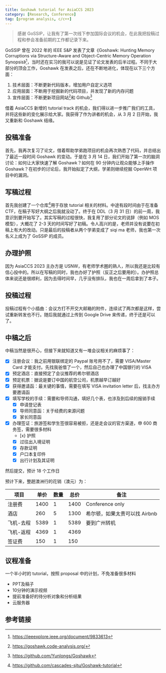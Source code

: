 ```yaml
---
title: Goshawk tutorial for AsiaCCS 2023
category: [Research, Conference]
tag: [program analysis, c/c++]
---
```


> 感谢 GoSSIP，让我有了第一次线下参加国际会议的机会，在此我把投稿过程和参会准备前期的工作都记录下来。

GoSSIP 曾在 2022 年的 IEEE S&P 发表了文章《Goshawk: Hunting Memory Corruptions via Structure-Aware and Object-Centric Memory Operation Synopsis》[^paper]，当时还在实习的我可以说是见证了论文发表的后半过程。不同于大部分的顶会工作，Goshawk 在发表之后，还在不断地进化，体现在以下三个方面：

1. 技术层面：不断更新代码版本，增加用户自定义选项
2. 应用层面：不断用于挖掘新的代码项目，并发现了新的内存问题
3. 宣传层面：不断更新项目网站[^website]和 Github[^github]

借着 AsiaCCS 新增的 tutorial track 的机会，我们得以进一步推广我们的工具，并将这些新的变化展示给大家。我获得了作为讲者的机会，从 3 月 2 日开始，我又重新和 Goshawk 结缘。

## 投稿准备

首先，我再次复习了论文，借着帮助学弟跑项目的机会再次熟悉了代码，并总结出了最近一段时间 Goshawk 的变动。于是在 3 月 14 日，我们开始了第一次的脑洞讨论：如何让大家快速了解 Goshawk？如何在 90 分钟内让观众能够上手操作 Goshawk？在初步的讨论后，我开始拟定了大纲，学弟则继续挖掘 OpenWrt 项目中的漏洞。

## 写稿过程

首先我创建了一个仓库[^tutorial]用于存放 tutorial 相关的材料。中途有段时间由于在准备 CTF，在稿子写好大纲之后我就没动了。终于在 DDL（3 月 31 日）的前一周，我意识到要开始写了。其实写稿的过程很快，我复用了部分论文的说辞（例如 MOS 模型），大概花了 2-3 天的时间写好了初稿。令人高兴的是，老师并没有说要在初稿上有大的改动。只是最后的投稿者从两个学弟变成了 siqi ma 老师，我也第一次名义上成为了 GoSSIP 的成员。

## 办理护照

因为 AsiaCCS 2023 主办方是 USNW，有老师学术圈的熟人，所以我还是比较有信心投中的。所以在写稿的同时，我也办好了护照（反正之后要用的）。办护照总体来说还是很顺利，因为去得时间早，几乎没有排队，我也在一周后拿到了本子。

## 投稿过程

投稿过程有个小插曲：会议方打不开交大邮箱的附件，连续试了两次都是这样，尝试重新转发也不行。随后我就通过上传到 Google Drive 来传递，终于还是可以了。

## 中稿之后

中稿当然是很开心，但接下来就知道又有一堆会议相关的麻烦事了：

- [x] 注册会议：我之前用银联绑定的 Paypal 账号用不了，需要 VISA/Master Card 才能支付。先找我爸借了一个，然后自己也办理了中国银行的 VISA
- [x] 预定酒店：直接预定了会议推荐的希尔顿酒店
- [x] 预定机票：据说是要订中国的航空公司，机票越早订越好
- [x] 获得邀请函：最关键的事情，需要在填写 VISA invitation letter 后，找主办方要邀请函
- [x] 填写学校的手续：需要和导师沟通，填好几个表，也涉及到后续的报销手续
  - [x] 申请登记表
  - [x] 导师同意函：关于经费的来源问题
  - [x] 家长同意函
- [x] 办理签证：旅游签和学生签很容易被拒，还是走会议的官方渠道，申 600 商务签，需要很多材料
  - [x} 护照
  - [x] 过往出入境证明
  - [x] 存款证明
  - [x] 户口本复印件
  - [x] 出行计划及其证明

然后提交，预计 18 个工作日

预计下来，整趟澳洲行的花销（澳元）为：

| 项目      | 单价 | 数量 | 总价 | 备注                          |
| --------- | ---- | ---- | ---- | ----------------------------- |
| 注册费    | 1400 | 1    | 1400 | Conference only               |
| 酒店      | 260  | 5    | 1300 | 希尔顿，如果太贵可以找 Airbnb |
| 飞机-去程 | 5389 | 1    | 5389 | 要到广州转机                  |
| 飞机-返程 | 4369 | 1    | 4369 |
| 签证费    | 150  | 1    | 150  |                               |

## 议程准备

一个半小时的 tutorial，按照 proposal 中的计划，不免准备很多材料

* PPT及稿子
* 10分钟的演示视频
* 提前准备好的待分析对象和分析结果
* 云服务器


## 参考链接

[^paper]: https://ieeexplore.ieee.org/document/9833613
[^website]: https://goshawk.code-analysis.org/
[^github]: https://github.com/Yunlongs/Goshawk
[^tutorial]: https://github.com/cascades-sjtu/Goshawk-tutorial
